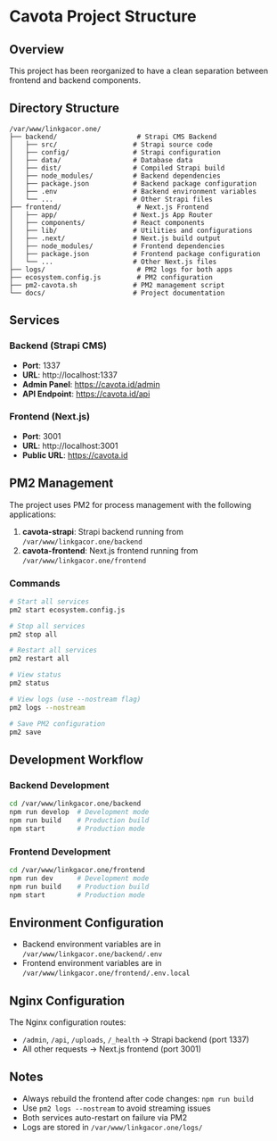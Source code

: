 # Cavota Project Structure

## Overview
This project has been reorganized to have a clean separation between frontend and backend components.

## Directory Structure

```
/var/www/linkgacor.one/
├── backend/                    # Strapi CMS Backend
│   ├── src/                   # Strapi source code
│   ├── config/                # Strapi configuration
│   ├── data/                  # Database data
│   ├── dist/                  # Compiled Strapi build
│   ├── node_modules/          # Backend dependencies
│   ├── package.json           # Backend package configuration
│   ├── .env                   # Backend environment variables
│   └── ...                    # Other Strapi files
├── frontend/                   # Next.js Frontend
│   ├── app/                   # Next.js App Router
│   ├── components/            # React components
│   ├── lib/                   # Utilities and configurations
│   ├── .next/                 # Next.js build output
│   ├── node_modules/          # Frontend dependencies
│   ├── package.json           # Frontend package configuration
│   └── ...                    # Other Next.js files
├── logs/                       # PM2 logs for both apps
├── ecosystem.config.js         # PM2 configuration
├── pm2-cavota.sh              # PM2 management script
└── docs/                      # Project documentation
```

## Services

### Backend (Strapi CMS)
- **Port**: 1337
- **URL**: http://localhost:1337
- **Admin Panel**: https://cavota.id/admin
- **API Endpoint**: https://cavota.id/api

### Frontend (Next.js)
- **Port**: 3001
- **URL**: http://localhost:3001
- **Public URL**: https://cavota.id

## PM2 Management

The project uses PM2 for process management with the following applications:

1. **cavota-strapi**: Strapi backend running from `/var/www/linkgacor.one/backend`
2. **cavota-frontend**: Next.js frontend running from `/var/www/linkgacor.one/frontend`

### Commands

```bash
# Start all services
pm2 start ecosystem.config.js

# Stop all services
pm2 stop all

# Restart all services
pm2 restart all

# View status
pm2 status

# View logs (use --nostream flag)
pm2 logs --nostream

# Save PM2 configuration
pm2 save
```

## Development Workflow

### Backend Development
```bash
cd /var/www/linkgacor.one/backend
npm run develop  # Development mode
npm run build    # Production build
npm start        # Production mode
```

### Frontend Development
```bash
cd /var/www/linkgacor.one/frontend
npm run dev      # Development mode
npm run build    # Production build
npm start        # Production mode
```

## Environment Configuration

- Backend environment variables are in `/var/www/linkgacor.one/backend/.env`
- Frontend environment variables are in `/var/www/linkgacor.one/frontend/.env.local`

## Nginx Configuration

The Nginx configuration routes:
- `/admin`, `/api`, `/uploads`, `/_health` → Strapi backend (port 1337)
- All other requests → Next.js frontend (port 3001)

## Notes

- Always rebuild the frontend after code changes: `npm run build`
- Use `pm2 logs --nostream` to avoid streaming issues
- Both services auto-restart on failure via PM2
- Logs are stored in `/var/www/linkgacor.one/logs/`